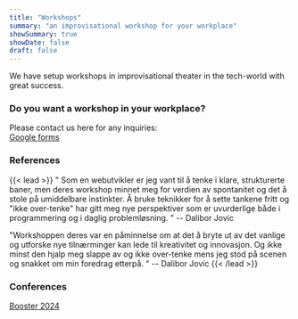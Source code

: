 ```yaml
---
title: "Workshops"
summary: "an improvisational workshop for your workplace"
showSummary: true
showDate: false
draft: false
---
```


We have setup workshops in improvisational theater in the tech-world with great success.

### Do you want a workshop in your workplace?
Please contact us here for any inquiries:  
[Google forms](https://forms.gle/NBT7yDnRmRnVuZdM9)

### References

{{< lead >}}
"
Som en webutvikler er jeg vant til å tenke i klare, strukturerte baner, men deres workshop minnet meg for verdien av spontanitet og det å stole på umiddelbare instinkter. Å bruke teknikker for å sette tankene fritt og "ikke over-tenke" har gitt meg nye perspektiver som er uvurderlige både i programmering og i daglig problemløsning.
"
-- Dalibor Jovic

"Workshoppen deres var en påminnelse om at det å bryte ut av det vanlige og utforske nye tilnærminger kan lede til kreativitet og innovasjon. Og ikke minst den hjalp meg slappe av og ikke over-tenke mens jeg stod på scenen og snakket om min foredrag etterpå.
"
-- Dalibor Jovic
{{< /lead >}}

### Conferences

[Booster 2024](https://2024.boosterconf.no/program/wednesday/9_short_talks_and_workshops/kongesalen_5/improvisational-theatre-the-perfect-ice-breaker/)




